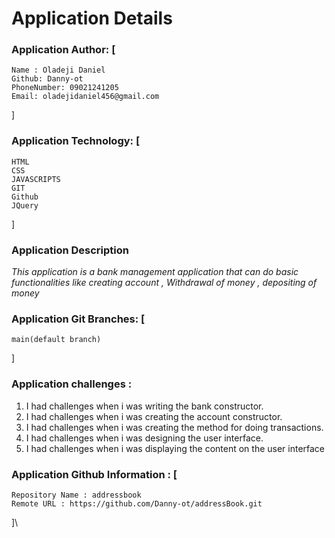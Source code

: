 # Application Details
### Application Author: [
    Name : Oladeji Daniel
    Github: Danny-ot
    PhoneNumber: 09021241205
    Email: oladejidaniel456@gmail.com
]

### Application Technology: [
    HTML
    CSS
    JAVASCRIPTS
    GIT
    Github
    JQuery
]

### Application Description
*This application is a bank management application that can do basic functionalities like creating account , Withdrawal of money , depositing of money*

### Application Git Branches: [
    main(default branch)
]

### Application challenges : 
1. I had challenges when i was writing the bank constructor.
2. I had challenges when i was creating the account constructor.
3. I had challenges when i was creating the method for doing transactions.
4. I had challenges when i was designing the user interface.
5. I had challenges when i was displaying the content on the user interface

### Application Github  Information : [
    Repository Name : addressbook 
    Remote URL : https://github.com/Danny-ot/addressBook.git
]\